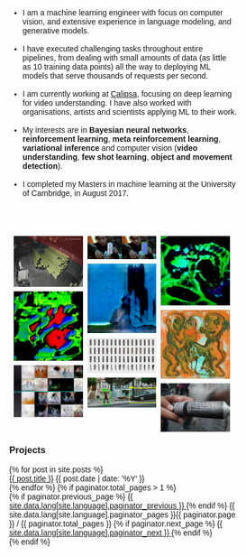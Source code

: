 <style>
    * {
  box-sizing: border-box;
}

body {
  margin: 0;
  font-family: Arial;
}

.header {
  text-align: center;
  padding: 32px;
}

.row {
  display: -ms-flexbox; /* IE10 */
  display: flex;
  -ms-flex-wrap: wrap; /* IE10 */
  flex-wrap: wrap;
  padding: 0 4px;
}

/* Create four equal columns that sits next to each other */
.column {
  -ms-flex: 33%; /* IE10 */
  flex: 33%;
  max-width: 33%;
  padding: 0 4px;
}

.column img {
  margin-top: 8px;
  vertical-align: middle;
  width: 100%;
}

/* Responsive layout - makes a two column-layout instead of four columns */
@media screen and (max-width: 800px) {
  .column {
    -ms-flex: 50%;
    flex: 50%;
    max-width: 50%;
  }
}

/* Responsive layout - makes the two columns stack on top of each other instead of next to each other */
@media screen and (max-width: 600px) {
  .column {
    -ms-flex: 100%;
    flex: 100%;
    max-width: 100%;
  }
}

</style>
* I am a machine learning engineer with focus on computer vision, and extensive experience in language modeling, and generative models. 
<br/><br/>
* I have executed challenging tasks throughout entire pipelines, from dealing with small amounts of data (as little as 10 training data points) all the way to deploying ML models that serve thousands of requests per second.
<br/><br/>
* I am currently working at [Calipsa](calipsa.io), focusing on deep learning for video understanding. I have also worked with organisations, artists and scientists applying ML to their work.
<br/><br/>
* My interests are in **Bayesian neural networks**, **reinforcement learning**, **meta reinforcement learning**, **variational inference** and computer vision (**video understanding**, **few shot learning**, **object and movement detection**).
<br/><br/>
* I completed my Masters in machine learning at the University of Cambridge, in August 2017. 

<br/><br/>

<div class="row"> 
  <div class="column">
    <a href="/calipsa"><img src="/assets/images/calipsa/calipsa.gif" style="width:100%"></a>
    <a href="/the-doors"><img src="/assets/images/thedoors/zachblas_the-doors_GAN-LSD.jpg" style="width:100%"></a> 
    <a href="/cad-conspiracy"><img src="/assets/images/cad.jpg" style="width:100%"></a>
<!--       <a href="/serafin"><img src="/assets/images/serafin/im_1.jpg" style="width:100%"></a> -->
      
    
  </div>
  <div class="column">
    <a href="/fa"><img src="/assets/images/fa/can1.jpg" style="width:100%"></a>
    <a href="/the-doors"><img src="/assets/images/thedoors/zachblas_the-doors_california-glass-architecture.jpg" style="width:100%"></a>
    <a href="/fa"><img src="/assets/images/can3.jpg" style="width:100%"></a>
    <a href="/calipsa"><img src="/assets/images/calipsa/calipsa2.jpg" style="width:100%"></a>
<!--       <a href="/serafin"><img src="/assets/images/serafin/im_7.jpg" style="width:100%"></a> -->
    
  </div>  
  <div class="column">
    <a href="/the-doors"><img src="/assets/images/thedoors/zachblas_the-doors_GAN-brains-and-neural-networks3.jpg" style="width:100%"></a>
    <a href="/xinnn"><img src="/assets/images/xin.jpg" style="width:100%"></a>
    <a href="/fa"><img src="/assets/images/fa4.jpeg" style="width:100%"></a>
<!--       <a href="/serafin"><img src="/assets/images/serafin/im_2.jpg" style="width:100%"></a> -->
      
<!--     <img src="/assets/images/thedoors/zachblas_the-doors_GAN-brains-and-neural-networks3.jpg" style="width:100%"> -->
    
  </div>
</div>


### Projects ###
<article class="container-posts">
  {% for post in site.posts %}
  <div class="posts-list-item">
    <span class="posts-list-item-name float-left">
      <a href="{{ post.url }}">{{ post.title }}</a>
    </span>
    <span class="posts-list-item-date float-right">
      {{ post.date | date: '%Y' }}
    </span>
  </div>
  {% endfor %}
  {% if paginator.total_pages > 1 %}
  <div class="list-pagination">
    {% if paginator.previous_page %}
    <a href="{{ paginator.previous_page_path }}" class="float-left">
      {{ site.data.lang[site.language].paginator_previous }}
    </a>
    {% endif %}
    <span class="page_number">
      {{ site.data.lang[site.language].paginator_pages }}{{ paginator.page }} / {{ paginator.total_pages }}
    </span>
    {% if paginator.next_page %}
    <a href="{{ paginator.next_page_path }}" class="float-right">
      {{ site.data.lang[site.language].paginator_next }}
    </a>
    {% endif %}
  </div>
  {% endif %}
</article>

